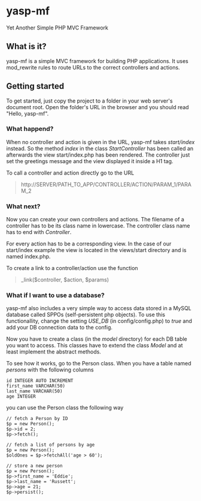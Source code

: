yasp-mf
=======

Yet Another Simple PHP MVC Framework


What is it?
-----------

yasp-mf is a simple MVC framework for building PHP applications. 
It uses mod_rewrite rules to route URLs to the correct controllers and actions.

Getting started
---------------

To get started, just copy the project to a folder in your web server's document root. 
Open the folder's URL in the browser and you should read "Hello, yasp-mf".

### What happend?

When no controller and action is given in the URL, yasp-mf takes _start/index_ instead.
So the method _index_ in the class _StartController_ has been called an afterwards the
view start/index.php has been rendered. The controller just set the greetings message
and the view displayed it inside a H1 tag.

To call a controller and action directly go to the URL 
> http://SERVER/PATH_TO_APP/CONTROLLER/ACTION/PARAM_1/PARAM_2

### What next?

Now you can create your own controllers and actions. The filename of a controller has to be its
class name in lowercase. The controller class name has to end with _Controller_.

For every action has to be a corresponding view. In the case of our start/index example the view is
located in the views/start directory and is named index.php.

To create a link to a controller/action use the function 
> _link($controller, $action, $params)

### What if I want to use a database?

yasp-mf also includes a very simple way to access data stored in a MySQL database called SPPOs
(self-persistent php objects). To use this functionallity, change the setting _USE_DB_ 
(in config/config.php) to _true_ and add your DB connection data to the config.

Now you have to create a class (in the _model_ directory) for each DB table you want to access.
This classes have to extend the class _Model_ and at least implement the abstract methods.

To see how it works, go to the Person class. When you have a table named _persons_ with the 
following columns

    id INTEGER AUTO INCREMENT
    first_name VARCHAR(50)
    last_name VARCHAR(50)
    age INTEGER

you can use the Person class the following way

    // fetch a Person by ID
    $p = new Person();
    $p->id = 2;
    $p->fetch();

    // fetch a list of persons by age
    $p = new Person();
    $oldOnes = $p->fetchAll('age > 60');

    // store a new person
    $p = new Person();
    $p->first_name = 'Eddie';
    $p->last_name = 'Russett';
    $p->age = 21;
    $p->persist();
    


